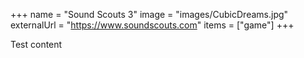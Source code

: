 +++
name = "Sound Scouts 3"
image = "images/CubicDreams.jpg"
externalUrl = "https://www.soundscouts.com"
items = ["game"]
+++

Test content